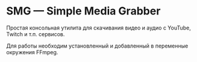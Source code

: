 # SMG — Simple Media Grabber

Простая консольная утилита для скачивания видео и аудио c YouTube, Twitch и т.п. сервисов.

Для работы необходим установленный и добавленный в переменные окружения FFmpeg.